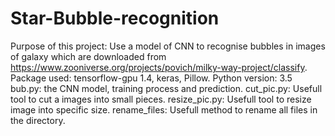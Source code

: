 # Star-Bubble-recognition
Purpose of this project: Use a model of CNN to recognise bubbles in images of galaxy which are downloaded from https://www.zooniverse.org/projects/povich/milky-way-project/classify.
Package used: tensorflow-gpu 1.4, keras, Pillow. 
Python version: 3.5
bub.py: the CNN model, training process and prediction.
cut_pic.py: Usefull tool to cut a images into small pieces.
resize_pic.py: Usefull tool to resize image into specific size.
rename_files: Usefull method to rename all files in the directory.
